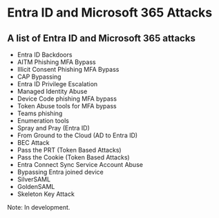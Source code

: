 # Entra ID and Microsoft 365 Attacks
## A list of Entra ID and Microsoft 365 attacks  

- Entra ID Backdoors
- AITM Phishing MFA Bypass
- Illicit Consent Phishing MFA Bypass
- CAP Bypassing
- Entra ID Privilege Escalation
- Managed Identity Abuse
- Device Code phishing MFA bypass
- Token Abuse tools for MFA bypass
- Teams phishing
- Enumeration tools
- Spray and Pray (Entra ID)
- From Ground to the Cloud (AD to Entra ID)
- BEC Attack
- Pass the PRT (Token Based Attacks) 
- Pass the Cookie (Token Based Attacks) 
- Entra Connect Sync Service Account Abuse
- Bypassing Entra joined device 
- SilverSAML
- GoldenSAML
- Skeleton Key Attack

Note: In development. 